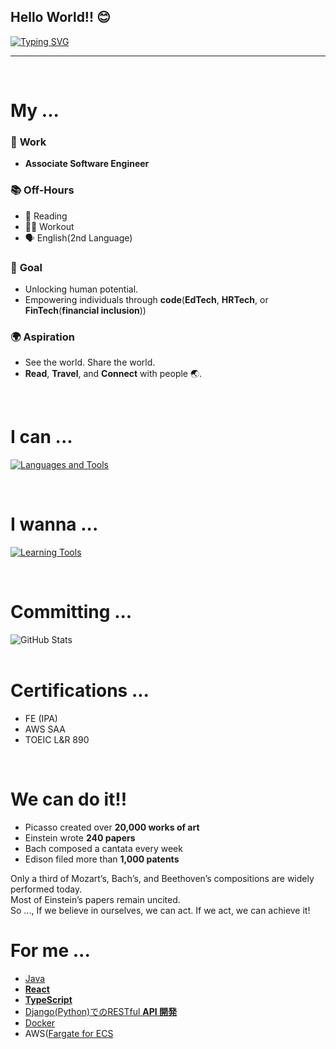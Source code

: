 ## Hello World!! 😊

<a href="https://git.io/typing-svg">
  <img src="https://readme-typing-svg.demolab.com?font=Fira+Code&size=40&pause=800&center=true&vCenter=true&width=600&height=100&lines=This+is+Hiroki.;Hello,+World+%F0%9F%91%8B" alt="Typing SVG" />
</a>

---

<br>

# My ...

### 💼 **Work**

- **Associate Software Engineer**

### 📚 **Off-Hours**

- 📖 Reading
- 🏋️‍♂️ Workout
- 🗣️ English(2nd Language)

### 🎯 **Goal**

- Unlocking human potential.
- Empowering individuals through **code**(**EdTech**, **HRTech**, or **FinTech**(**financial inclusion**))

### 🌍 **Aspiration**

- See the world. Share the world.
- **Read**, **Travel**, and **Connect** with people 🌏.


<br>

# I can ...
<p>
  <a href="https://skillicons.dev">
    <img src="https://skillicons.dev/icons?i=java,js,ts,react,nextjs,nodejs,py,django,php,mysql,postgres,linux,docker,aws,git" alt="Languages and Tools" />
  </a>
</p>

<br>

# I wanna ... 
<p>
  <a href="https://skillicons.dev">
    <img src="https://skillicons.dev/icons?i=go,kubernetes,terraform,gcp" alt="Learning Tools" />
  </a>
</p>

<br>

# Committing ... 
<div>
  <div style="display: flex;">
    <img src="https://github-readme-stats.vercel.app/api?username=hirokishimizu39&show_icons=true&theme=tokyonight&hide_border=true&bg_color=1a1b27&title_color=36BCF7&icon_color=36BCF7&text_color=ffffff&ring_color=36BCF7&card_width=320" alt="GitHub Stats" />
  </div>
</div>

<br>

# Certifications ...
- FE (IPA)
- AWS SAA
- TOEIC L&R 890

<br>

# We can do it!!
- Picasso created over <strong>20,000 works of art</strong>
- Einstein wrote <strong>240 papers</strong>
- Bach composed a cantata every week
- Edison filed more than <strong>1,000 patents</strong>

Only a third of Mozart’s, Bach’s, and Beethoven’s compositions are widely performed today.
<br>
Most of Einstein’s papers remain uncited.
<br>
So ...,  If we believe in ourselves, we can act. If we act, we can achieve it!

# For me ...
- [Java](https://docs.oracle.com/en/java/javase/23/)
- [**React**](https://developer.mozilla.org/ja/docs/Learn_web_development/Core/Frameworks_libraries/React_getting_started)
- [**TypeScript**](https://www.typescriptlang.org/docs/handbook/2/basic-types.html)
- [Django(Python)でのRESTful **API 開発**](https://www.django-rest-framework.org/api-guide/requests/)
- [Docker](https://docs.docker.jp/get-started/overview.html#)
- AWS([Fargate for ECS](https://docs.aws.amazon.com/AmazonECS/latest/developerguide/AWS_Fargate.html)
